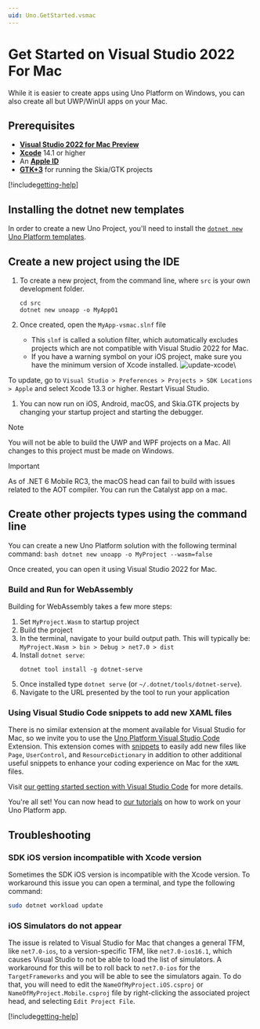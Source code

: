 ```yaml
---
uid: Uno.GetStarted.vsmac
---
```


# Get Started on Visual Studio 2022 For Mac

While it is easier to create apps using Uno Platform on Windows, you can also create all but UWP/WinUI apps on your Mac.

## Prerequisites
* [**Visual Studio 2022 for Mac Preview**](https://visualstudio.microsoft.com/vs/mac/preview/)
* [**Xcode**](https://apps.apple.com/us/app/xcode/id497799835?mt=12) 14.1 or higher
* An [**Apple ID**](https://support.apple.com/en-us/HT204316)
* [**GTK+3**](https://formulae.brew.sh/formula/gtk+3) for running the Skia/GTK projects

[!include[getting-help](use-uno-check-inline-macos.md)]

## Installing the dotnet new templates
In order to create a new Uno Project, you'll need to install the [`dotnet new` Uno Platform templates](get-started-dotnet-new.md).

## Create a new project using the IDE
1. To create a new project, from the command line, where `src` is your own development folder.
    ```
    cd src
    dotnet new unoapp -o MyApp01
    ```

1. Once created, open the `MyApp-vsmac.slnf` file
    - This `slnf` is called a solution filter, which automatically excludes projects which are not compatible with Visual Studio 2022 for Mac.
    - If you have a warning symbol on your iOS project, make sure you have the minimum version of Xcode installed.
![update-xcode](Assets/quick-start/xcode-version-warning.jpg)\

To update, go to `Visual Studio > Preferences > Projects > SDK Locations > Apple` and select Xcode 13.3 or higher.
Restart Visual Studio.
1. You can now run on iOS, Android, macOS, and Skia.GTK projects by changing your startup project and starting the debugger.

> [!NOTE]
> You will not be able to build the UWP and WPF projects on a Mac. All changes to this project must be made on Windows.

> [!IMPORTANT]
> As of .NET 6 Mobile RC3, the macOS head can fail to build with issues related to the AOT compiler. You can run the Catalyst app on a mac.

## Create other projects types using the command line

You can create a new Uno Platform solution with the following terminal command:
    ```bash
    dotnet new unoapp -o MyProject --wasm=false
    ```

Once created, you can open it using Visual Studio 2022 for Mac.

### Build and Run for WebAssembly

Building for WebAssembly takes a few more steps:

1. Set `MyProject.Wasm` to startup project
1. Build the project
1. In the terminal, navigate to your build output path. This will typically be: `MyProject.Wasm > bin > Debug > net7.0 > dist`
1. Install `dotnet serve`:
    ```
    dotnet tool install -g dotnet-serve
    ```
1. Once installed type `dotnet serve` (or `~/.dotnet/tools/dotnet-serve`).
1. Navigate to the URL presented by the tool to run your application

### Using Visual Studio Code snippets to add new XAML files

There is no similar extension at the moment available for Visual Studio for Mac, so we invite you to use the [Uno Platform Visual Studio Code](https://marketplace.visualstudio.com/items?itemName=unoplatform.vscode) Extension.
This extension comes with [snippets](get-started-vscode.md#using-code-snippets) to easily add new files like `Page`, `UserControl`, and `ResourceDictionary` in addition to other additional useful snippets to enhance your coding experience on Mac for the `XAML` files.

Visit [our getting started section with Visual Studio Code](get-started-vscode.md) for more details.

You're all set! You can now head to [our tutorials](getting-started-tutorial-1.md) on how to work on your Uno Platform app.

## Troubleshooting

### SDK iOS version incompatible with Xcode version
Sometimes the SDK iOS version is incompatible with the Xcode version. To workaround this issue you can open a terminal, and type the following command:

```bash
sudo dotnet workload update
```

### iOS Simulators do not appear
The issue is related to Visual Studio for Mac that changes a general TFM, like `net7.0-ios`, to a version-specific TFM, like `net7.0-ios16.1`, which causes Visual Studio to not be able to load the list of simulators.
A workaround for this will be to roll back to `net7.0-ios` for the `TargetFrameworks` and you will be able to see the simulators again. To do that, you will need to edit the `NameOfMyProject.iOS.csproj` or `NameOfMyProject.Mobile.csproj` file by right-clicking the associated project head, and selecting `Edit Project File`.

[!include[getting-help](getting-help.md)]
